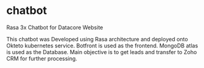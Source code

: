 # chatbot
Rasa 3x Chatbot for Datacore Website

This chatbot was Developed using Rasa architecture and deployed onto Okteto kubernetes service.
Botfront is used as the frontend. 
MongoDB atlas is used as the Database.
Main objective is to get leads and transfer to Zoho CRM for further processing.
